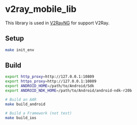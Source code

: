 # v2ray_mobile_lib

This library is used in [V2RayNG](https://github.com/Tai7sy/V2RayNG) for support V2Ray.

## Setup

```bash
make init_env
```


## Build
```bash
export http_proxy=http://127.0.0.1:10809
export https_proxy=http://127.0.0.1:10809
export ANDROID_HOME=/path/to/Android/Sdk
export ANDROID_NDK_HOME=/path/to/Android/android-ndk-r20b

# Build an AAR
make build_android

# Build a Framework (not test)
make build_ios

```
